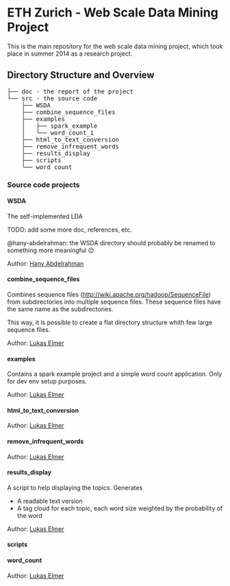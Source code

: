 # ETH Zurich - Web Scale Data Mining Project

This is the main repository for the web scale data mining project, which took place in summer 2014 as a research project.

## Directory Structure and Overview

<pre>
├── doc - the report of the project
└── src - the source code
    ├── WSDA
    ├── combine_sequence_files
    ├── examples
    │   ├── spark_example
    │   └── word_count_1
    ├── html_to_text_conversion
    ├── remove_infrequent_words
    ├── results_display
    ├── scripts
    └── word_count
</pre>

### Source code projects

#### WSDA

The self-implemented LDA

TODO: add some more doc, references, etc.

@hany-abdelrahman: the WSDA directory should probably be renamed to something more meaningful :wink:

Author: [Hany Abdelrahman](https://github.com/hany-abdelrahman)

#### combine_sequence_files

Combines sequence files (http://wiki.apache.org/hadoop/SequenceFile) from subdirectories
into multiple sequence files. These sequence files have the same name as the subdirectories.

This way, it is possible to create a flat directory structure whith few large sequence files.

Author: [Lukas Elmer](https://github.com/lukaselmer)

#### examples

Contains a spark example project and a simple word count application. Only for dev env setup purposes.

Author: [Lukas Elmer](https://github.com/lukaselmer)

#### html_to_text_conversion


Author: [Lukas Elmer](https://github.com/lukaselmer)

#### remove_infrequent_words

Author: [Lukas Elmer](https://github.com/lukaselmer)

#### results_display

A script to help displaying the topics. Generates

* A readable text version
* A tag cloud for each topic, each word size weighted by the probability of the word 

Author: [Lukas Elmer](https://github.com/lukaselmer)

#### scripts

#### word_count

Author: [Lukas Elmer](https://github.com/lukaselmer)



